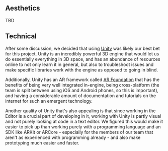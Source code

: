 ## Aesthetics
TBD

## Technical
After some discussion, we decided that using [Unity](https://unity.com/) was likely our best bet for this project. Unity is an incredibly powerful 3D engine that would let us do essentially everything in 3D space, and has an abundance of resources online to not only learn it in general, but also to troubleshoot issues and make specific libraries work with the engine as opposed to going in blind. 

Additionally, Unity has an AR framework called [AR Foundation](https://unity.com/unity/features/arfoundation) that has the benefits of being very well integrated in-engine, being cross-platform (the team is split between using iOS and Android phones, so this is important), and having a considerable amount of documentation and tutorials on the internet for such an emergent technology. 

Another quality of Unity that's also appealing is that since working in the Editor is a crucial part of developing in it, working with Unity is partly visual and not purely looking at code in a text editor. We figured this would make it easier to pick up than working purely with a programming language and an SDK like ARKit or ARCore - especially for the members of our team that aren't as experienced with programming already - and also make prototyping much easier and faster.

